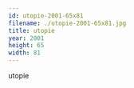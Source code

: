 ```yaml
---
id: utopie-2001-65x81
filename: ./utopie-2001-65x81.jpg
title: utopie
year: 2001
height: 65
width: 81
---
```


utopie
